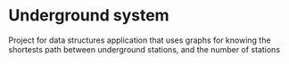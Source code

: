 # Underground system 
Project for data structures application that uses graphs for knowing the shortests path between underground stations,
and the number of stations
